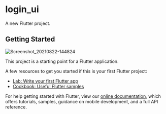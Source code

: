 # login_ui

A new Flutter project.

## Getting Started

![Screenshot_20210822-144824](https://user-images.githubusercontent.com/75066364/130353842-9d4a6971-a73b-4af4-ba0b-35641410fb51.jpg)

This project is a starting point for a Flutter application.

A few resources to get you started if this is your first Flutter project:

- [Lab: Write your first Flutter app](https://flutter.dev/docs/get-started/codelab)
- [Cookbook: Useful Flutter samples](https://flutter.dev/docs/cookbook)

For help getting started with Flutter, view our
[online documentation](https://flutter.dev/docs), which offers tutorials,
samples, guidance on mobile development, and a full API reference.
